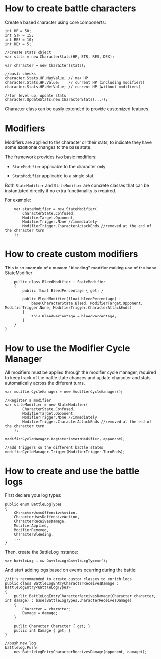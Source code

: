# How to create battle characters

Create a based character using core components:

```
int HP = 50;
int STR = 15;
int RES = 10;
int DEX = 5;

//create stats object
var stats = new CharacterStats(HP, STR, RES, DEX);

var character = new Character(stats);

//basic checks
character.Stats.HP.MaxValue; // max HP
character.Stats.HP.Value;    // current HP (including modifiers)
character.Stats.HP.NetValue; // current HP (without modifiers)

//for level up, update stats
character.UpdateStats(new CharacterStats(...));
```

Character class can be easily extended to provide customized features.

# Modifiers

Modifiers are applied to the character or their stats, to indicate they have some additional changes to the base state.

The framework provides two basic modifiers:

- `StateModifier` applicable to the character only

- `StatsModifier` applicable to a single stat.

Both `StateModifier` and `StatsModifier` are concrete classes that can be instantiated directly if no extra functionality is required.

For example:

```
    var stateModifier = new StateModifier(
        CharacterState.Confused,
        ModifierTarget.Opponent,
        ModifierTrigger.None //immediately
        ModifierTrigger.CharacterAttackEnds //removed at the end of the character turn
    );
```

# How to create custom modifiers

This is an example of a custom "bleeding" modifier making use of the base StateModifier
```
    public class BleedModifier : StateModifier
    {
        public float BleedPercentage { get; }

        public BleedModifier(float bleedPercentage) :
            base(CharacterState.Bleed, ModifierTarget.Opponent, ModifierTrigger.None, ModifierTrigger.CharacterAttackEnds)
        {
            this.BleedPercentage = bleedPercentage;
        }
    }
}
```

# How to use the Modifier Cycle Manager

All modifiers must be applied through the modifier cycle manager, required to keep track of the battle state changes and update character and stats automatically across the different turns.

```
var modifierCycleManager = new ModifierCycleManager();
```

```
//Register a modifier
var stateModifier = new StateModifier(
        CharacterState.Confused,
        ModifierTarget.Opponent,
        ModifierTrigger.None //immediately
        ModifierTrigger.CharacterAttackEnds //removed at the end of the character turn
    );

modifierCycleManager.Register(stateModifier, opponent);
```

```
//add triggers on the different battle states
modifierCycleManager.Trigger(ModifierTrigger.TurnEnds);
```

# How to create and use the battle logs

First declare your log types:

```
public enum BattleLogTypes
{
    CharacterUsesOffensiveAction,
    CharacterUsesDeffensiveAction,
    CharacterReceivesDamage,
    ModifierApplied,
    ModifierRemoved,
    CharacterBleeding,
    ...
}
```

Then, create the BattleLog instance:

```
var battleLog = ew BattleLog<BattleLogTypes>();
```

And start adding logs based on events ocurring during the battle:

```
//it's recommended to create custom classes to enrich logs
public class BattleLogEntryCharacterReceivesDamage : BattleLogEntry<BattleLogTypes>
{
    public BattleLogEntryCharacterReceivesDamage(Character character, int damage) : base(BattleLogTypes.CharacterReceivesDamage)
    {
        Character = character;
        Damage = damage;
    }

    public Character Character { get; }
    public int Damage { get; }
}
```

```
//push new log
battleLog.Push(
    new BattleLogEntryCharacterReceivesDamage(opponent, damage));
```

